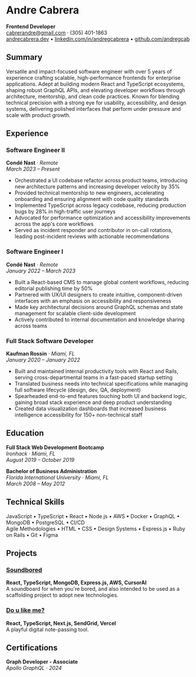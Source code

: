 # Andre Cabrera

**Frontend Developer**  
cabrerandre@gmail.com · (305) 401-1863  
[andrecabrera.dev](https://www.andrecabrera.dev) • [linkedin.com/in/andregcabrera](https://linkedin.com/in/andregcabrera) • [github.com/andregcab](https://github.com/andregcab)

## Summary

Versatile and impact-focused software engineer with over 5 years of experience crafting scalable, high-performance frontends for enterprise applications. Adept at building modern React and TypeScript ecosystems, shaping robust GraphQL APIs, and elevating developer workflows through architecture, mentorship, and clean code practices. Known for blending technical precision with a strong eye for usability, accessibility, and design systems, delivering polished interfaces that perform under pressure and scale with product growth.

## Experience

### Software Engineer II  
**Condé Nast** · *Remote*  
_March 2023 – Present_

- Orchestrated a UI codebase refactor across product teams, introducing new architecture patterns and increasing developer velocity by 35%
- Provided technical mentorship to new engineers, accelerating onboarding and ensuring alignment with code quality standards
- Implemented TypeScript across legacy codebase, reducing production bugs by 28% in high-traffic user journeys
- Advocated for performance optimization and accessibility improvements across the app's core workflows
- Served as incident responder and contributor in on-call rotations, leading post-incident reviews with actionable recommendations

### Software Engineer I  
**Condé Nast** · *Remote*  
_January 2022 – March 2023_

- Built a React-based CMS to manage global content workflows, reducing editorial publishing time by 50%
- Partnered with UX/UI designers to create intuitive, component-driven interfaces with an emphasis on accessibility and responsiveness
- Made key architectural decisions around GraphQL schemas and state management for scalable client-side development
- Actively contributed to internal documentation and knowledge sharing across teams

### Full Stack Software Developer  
**Kaufman Rossin** · *Miami, FL*  
_January 2020 – January 2022_

- Built and maintained internal productivity tools with React and Rails, serving cross-departmental teams in a fast-paced startup setting
- Translated business needs into technical specifications while managing full software lifecycle (design, dev, QA, deployment)
- Spearheaded end-to-end features touching both UI and backend logic, gaining broad stack experience and deep product understanding
- Created data visualization dashboards that increased business intelligence accessibility for 150+ non-technical staff

## Education

**Full Stack Web Development Bootcamp**  
*Ironhack · Miami, FL*  
_August 2019 – October 2019_

**Bachelor of Business Administration**  
*Florida International University · Miami, FL*  
_March 2008 – May 2012_

## Technical Skills

JavaScript • TypeScript • React • Node.js • AWS • Docker • GraphQL • MongoDB • PostgreSQL • CI/CD  
Agile Methodologies • HTML • CSS • Design Systems • Express.js • Ruby on Rails • Git • Figma

## Projects

### [Soundbored](https://soundbored.com)  
**React, TypeScript, MongoDB, Express.js, AWS, CursorAI**  
A soundboard for when you're bored, and also intended to be used as a scaffolding project to adopt new technologies.

### [Do u like me?](https://doulikeme.online)  
**React, TypeScript, Next.js, SendGrid, Vercel**  
A playful digital note-passing tool. 

## Certifications

**Graph Developer - Associate**  
_Apollo GraphQL · 2024_

